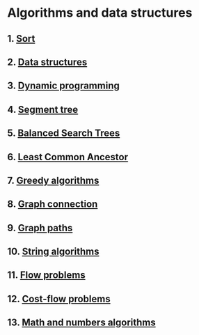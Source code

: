 # Algorithms and data structures

## 1. [Sort](https://github.com/ShuffleZZZ/ITMO/tree/master/AlgorithmsandDataStructures/1stLab)
## 2. [Data structures](https://github.com/ShuffleZZZ/ITMO/tree/master/AlgorithmsandDataStructures/2ndLab)
## 3. [Dynamic programming](https://github.com/ShuffleZZZ/ITMO/tree/master/AlgorithmsandDataStructures/3rdLab)
## 4. [Segment tree](https://github.com/ShuffleZZZ/ITMO/tree/master/AlgorithmsandDataStructures/4thLab)
## 5. [Balanced Search Trees](https://github.com/ShuffleZZZ/ITMO/tree/master/AlgorithmsandDataStructures/5thLab)
## 6. [Least Common Ancestor](https://github.com/ShuffleZZZ/ITMO/tree/master/AlgorithmsandDataStructures/6thLab)
## 7. [Greedy algorithms](https://github.com/ShuffleZZZ/ITMO/tree/master/AlgorithmsandDataStructures/7thLab)
## 8. [Graph connection](https://github.com/ShuffleZZZ/ITMO/tree/master/AlgorithmsandDataStructures/8thLab)
## 9. [Graph paths](https://github.com/ShuffleZZZ/ITMO/tree/master/AlgorithmsandDataStructures/9thLab)
## 10. [String algorithms](https://github.com/ShuffleZZZ/ITMO/tree/master/AlgorithmsandDataStructures/10thLab)
## 11. [Flow problems](https://github.com/ShuffleZZZ/ITMO/tree/master/AlgorithmsandDataStructures/11thLab)
## 12. [Cost-flow problems](https://github.com/ShuffleZZZ/ITMO/tree/master/AlgorithmsandDataStructures/12thLab)
## 13. [Math and numbers algorithms](https://github.com/ShuffleZZZ/ITMO/tree/master/AlgorithmsandDataStructures/13thLab)
